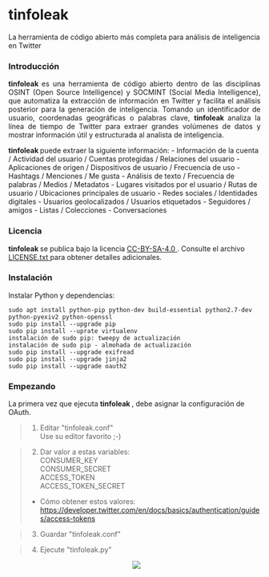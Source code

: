 # tinfoleak
La herramienta de código abierto más completa para análisis de inteligencia en Twitter

### Introducción
<p align = "justify">
<b> tinfoleak </b> es una herramienta de código abierto dentro de las disciplinas OSINT (Open Source Intelligence) y SOCMINT (Social Media Intelligence), que automatiza la extracción de información en Twitter y facilita el análisis posterior para la generación de inteligencia. Tomando un identificador de usuario, coordenadas geográficas o palabras clave, <b> tinfoleak </b> analiza la línea de tiempo de Twitter para extraer grandes volúmenes de datos y mostrar información útil y estructurada al analista de inteligencia.
</p>
<b> tinfoleak </b> puede extraer la siguiente información:
- Información de la cuenta / Actividad del usuario / Cuentas protegidas / Relaciones del usuario
- Aplicaciones de origen / Dispositivos de usuario / Frecuencia de uso
- Hashtags / Menciones / Me gusta
- Análisis de texto / Frecuencia de palabras / Medios / Metadatos
- Lugares visitados por el usuario / Rutas de usuario / Ubicaciones principales de usuario
- Redes sociales / Identidades digitales
- Usuarios geolocalizados / Usuarios etiquetados
- Seguidores / amigos
- Listas / Colecciones
- Conversaciones

### Licencia
<b> tinfoleak </b> se publica bajo la licencia <a href="https://creativecommons.org/licenses/by-sa/4.0/"> CC-BY-SA-4.0 </a>. Consulte el archivo <a href="https://github.com/vaguileradiaz/tinfoleak/blob/master/LICENSE.txt"> LICENSE.txt </a> para obtener detalles adicionales.

### Instalación
Instalar Python y dependencias:

```
sudo apt install python-pip python-dev build-essential python2.7-dev python-pyexiv2 python-openssl
sudo pip install --upgrade pip
sudo pip install --uprate virtualenv
instalación de sudo pip: tweepy de actualización
instalación de sudo pip - almohada de actualización
sudo pip install --upgrade exifread
sudo pip install --upgrade jinja2
sudo pip install --upgrade oauth2
```

### Empezando
La primera vez que ejecuta <b> tinfoleak </b>, debe asignar la configuración de OAuth.

> 1. Editar "tinfoleak.conf" <br>
> Use su editor favorito ;-)

> 2. Dar valor a estas variables: <br>
> CONSUMER_KEY <br>
> CONSUMER_SECRET <br>
> ACCESS_TOKEN <br>
> ACCESS_TOKEN_SECRET <br>
> - Cómo obtener estos valores: <br>
> https://developer.twitter.com/en/docs/basics/authentication/guides/access-tokens

> 3. Guardar "tinfoleak.conf"

> 4. Ejecute "tinfoleak.py"

<p align = "center">
  <img src = "https://github.com/vaguileradiaz/tinfoleak/blob/master/doc/images/tinfoleak-ui.png" />
</p>
